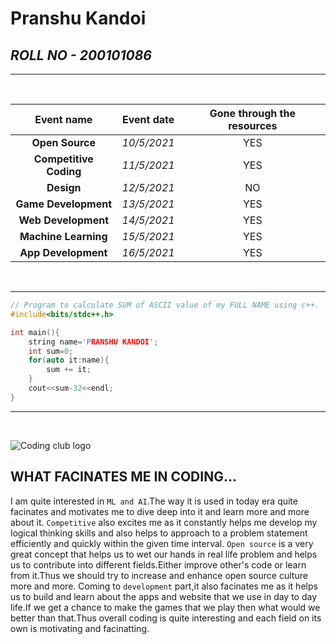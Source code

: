 # **Pranshu Kandoi**
## ***ROLL NO - 200101086***
***
<br>

|Event name|Event date|Gone through the resources|
|:--------:|:--------:|:------------------------:|
|**Open Source**       |*10/5/2021*|YES|
|**Competitive Coding**|*11/5/2021*|YES|
|**Design**            |*12/5/2021*|NO |
|**Game Development**  |*13/5/2021*|YES|
|**Web Development**   |*14/5/2021*|YES|
|**Machine Learning**  |*15/5/2021*|YES|
|**App Development**   |*16/5/2021*|YES|

<br>

***
```c++
// Program to calculate SUM of ASCII value of my FULL NAME using c++.
#include<bits/stdc++.h>

int main(){
    string name='PRANSHU KANDOI';
    int sum=0;
    for(auto it:name){
        sum += it;
    }
    cout<<sum-32<<endl;
}
```
***
<br>

![Coding club logo](https://raw.githubusercontent.com/codingiitg/open_source_submission/main/coding-club%20logo.png "coding club logo" )

## **WHAT FACINATES ME IN CODING...**

I am quite interested in `ML and AI`.The way it is used in today era quite facinates and motivates me to dive deep into it and learn more and more about it.
`Competitive` also excites me as it constantly helps me develop my logical thinking skills and also helps to approach to a problem statement efficiently and quickly within the given time interval.
`Open source` is a very great concept that helps us to wet our hands in real life problem and helps us to contribute into different fields.Either improve other's code or learn from it.Thus we should try to increase and enhance open source culture more and more.
Coming to `development` part,it also facinates me as it helps us to build and learn about the apps and website that we use in day to day life.If we get a chance to make the games that we play then what would we better than that.Thus overall coding is quite interesting and each field on its own is motivating and facinatting.



